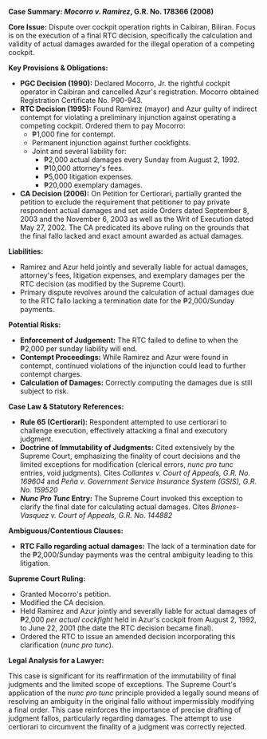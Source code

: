 **Case Summary: *Mocorro v. Ramirez*, G.R. No. 178366 (2008)**

**Core Issue:** Dispute over cockpit operation rights in Caibiran, Biliran. Focus is on the execution of a final RTC decision, specifically the calculation and validity of actual damages awarded for the illegal operation of a competing cockpit.

**Key Provisions & Obligations:**

*   **PGC Decision (1990):** Declared Mocorro, Jr. the rightful cockpit operator in Caibiran and cancelled Azur's registration. Mocorro obtained Registration Certificate No. P90-943.
*   **RTC Decision (1995):** Found Ramirez (mayor) and Azur guilty of indirect contempt for violating a preliminary injunction against operating a competing cockpit. Ordered them to pay Mocorro:
    *   ₱1,000 fine for contempt.
    *   Permanent injunction against further cockfights.
    *   Joint and several liability for:
        *   ₱2,000 actual damages every Sunday from August 2, 1992.
        *   ₱10,000 attorney's fees.
        *   ₱5,000 litigation expenses.
        *   ₱20,000 exemplary damages.
*   **CA Decision (2006):** On Petition for Certiorari, partially granted the petition to exclude the requirement that petitioner to pay private respondent actual damages and set aside Orders dated September 8, 2003 and the November 6, 2003 as well as the Writ of Execution dated May 27, 2002. The CA predicated its above ruling on the grounds that the final fallo lacked and exact amount awarded as actual damages.

**Liabilities:**

*   Ramirez and Azur held jointly and severally liable for actual damages, attorney's fees, litigation expenses, and exemplary damages per the RTC decision (as modified by the Supreme Court).
*   Primary dispute revolves around the calculation of actual damages due to the RTC fallo lacking a termination date for the ₱2,000/Sunday payments.

**Potential Risks:**

*   **Enforcement of Judgement:** The RTC failed to define to when the ₱2,000 per sunday liability will end.
*   **Contempt Proceedings:** While Ramirez and Azur were found in contempt, continued violations of the injunction could lead to further contempt charges.
*   **Calculation of Damages:** Correctly computing the damages due is still subject to risk.

**Case Law & Statutory References:**

*   **Rule 65 (Certiorari):** Respondent attempted to use certiorari to challenge execution, effectively attacking a final and executory judgment.
*   **Doctrine of Immutability of Judgments:**  Cited extensively by the Supreme Court, emphasizing the finality of court decisions and the limited exceptions for modification (clerical errors, *nunc pro tunc* entries, void judgments).  Cites *Collantes v. Court of Appeals, G.R. No. 169604* and *Peña v. Government Service Insurance System (GSIS), G.R. No. 159520*
*   ***Nunc Pro Tunc* Entry:**  The Supreme Court invoked this exception to clarify the final date for calculating actual damages. Cites *Briones-Vasquez v. Court of Appeals, G.R. No. 144882*

**Ambiguous/Contentious Clauses:**

*   **RTC Fallo regarding actual damages:** The lack of a termination date for the ₱2,000/Sunday payments was the central ambiguity leading to this litigation.

**Supreme Court Ruling:**

*   Granted Mocorro's petition.
*   Modified the CA decision.
*   Held Ramirez and Azur jointly and severally liable for actual damages of ₱2,000 *per actual cockfight* held in Azur's cockpit from August 2, 1992, to June 22, 2001 (the date the RTC decision became final).
*   Ordered the RTC to issue an amended decision incorporating this clarification (*nunc pro tunc*).

**Legal Analysis for a Lawyer:**

This case is significant for its reaffirmation of the immutability of final judgments and the limited scope of exceptions. The Supreme Court's application of the *nunc pro tunc* principle provided a legally sound means of resolving an ambiguity in the original fallo without impermissibly modifying a final order. This case reinforces the importance of precise drafting of judgment fallos, particularly regarding damages. The attempt to use certiorari to circumvent the finality of a judgment was correctly rejected.
